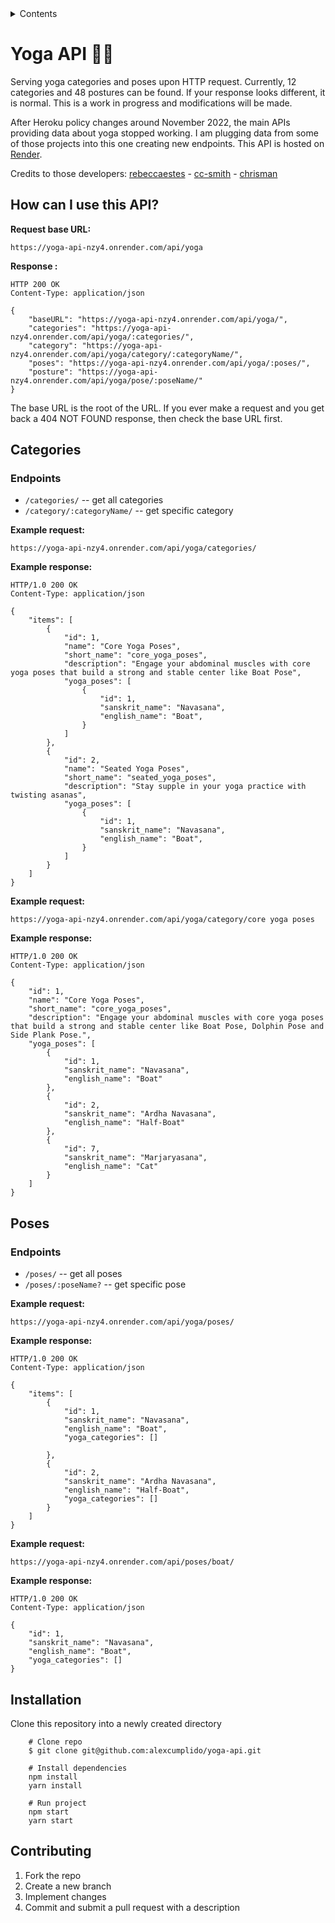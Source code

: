 <details>
  <summary>Contents</summary>
  <ul>
    <li><a href="#yoga-api">Yoga API</a></li>
    <li><a href="#how-can-i-use-this-api">How can I use this API?</a></li>
    <li><a href="#categories">Categories</a></li>
    <li><a href="#poses">Poses</a></li>
    <li><a href="#installation">Installation</a></li>
  </ul>
</details>

# Yoga API 🧘‍♀️

Serving yoga categories and poses upon HTTP request. Currently, 12 categories and 48 postures can be found. If your response looks different, it is normal. This is a work in progress and modifications will be made.

After Heroku policy changes around November 2022, the main APIs providing data about yoga stopped working. I am plugging data from some of those projects into this one creating new endpoints. This API is hosted on [Render](https://render.com/).

Credits to those developers: [rebeccaestes](https://github.com/rebeccaestes/yoga_api) - [cc-smith](https://github.com/cc-smith/yoga-poses) - [chrisman](https://github.com/Stuwert/yoga-builder)

## How can I use this API?

**Request base URL:**

```
https://yoga-api-nzy4.onrender.com/api/yoga
```

**Response :**

```
HTTP 200 OK
Content-Type: application/json

{
    "baseURL": "https://yoga-api-nzy4.onrender.com/api/yoga/",
    "categories": "https://yoga-api-nzy4.onrender.com/api/yoga/:categories/",
    "category": "https://yoga-api-nzy4.onrender.com/api/yoga/category/:categoryName/",
    "poses": "https://yoga-api-nzy4.onrender.com/api/yoga/:poses/",
    "posture": "https://yoga-api-nzy4.onrender.com/api/yoga/pose/:poseName/"
}

```

The base URL is the root of the URL. If you ever make a request and you get back a 404 NOT FOUND response, then check the base URL first.

## Categories

### **Endpoints**

- `/categories/` -- get all categories
- `/category/:categoryName/` -- get specific category

**Example request:**

```
https://yoga-api-nzy4.onrender.com/api/yoga/categories/
```

**Example response:**

```
HTTP/1.0 200 OK
Content-Type: application/json

{
    "items": [
        {
            "id": 1,
            "name": "Core Yoga Poses",
            "short_name": "core_yoga_poses",
            "description": "Engage your abdominal muscles with core yoga poses that build a strong and stable center like Boat Pose",
            "yoga_poses": [
                {
                    "id": 1,
                    "sanskrit_name": "Navasana",
                    "english_name": "Boat",
                }
            ]
        },
        {
            "id": 2,
            "name": "Seated Yoga Poses",
            "short_name": "seated_yoga_poses",
            "description": "Stay supple in your yoga practice with twisting asanas",
            "yoga_poses": [
                {
                    "id": 1,
                    "sanskrit_name": "Navasana",
                    "english_name": "Boat",
                }
            ]
        }
    ]
}

```

**Example request:**

```
https://yoga-api-nzy4.onrender.com/api/yoga/category/core yoga poses
```

**Example response:**

```
HTTP/1.0 200 OK
Content-Type: application/json

{
    "id": 1,
    "name": "Core Yoga Poses",
    "short_name": "core_yoga_poses",
    "description": "Engage your abdominal muscles with core yoga poses that build a strong and stable center like Boat Pose, Dolphin Pose and Side Plank Pose.",
    "yoga_poses": [
        {
            "id": 1,
            "sanskrit_name": "Navasana",
            "english_name": "Boat"
        },
        {
            "id": 2,
            "sanskrit_name": "Ardha Navasana",
            "english_name": "Half-Boat"
        },
        {
            "id": 7,
            "sanskrit_name": "Marjaryasana",
            "english_name": "Cat"
        }
    ]
}
```

## Poses

### **Endpoints**

- `/poses/` -- get all poses
- `/poses/:poseName?` -- get specific pose

**Example request:**

```
https://yoga-api-nzy4.onrender.com/api/yoga/poses/
```

**Example response:**

```
HTTP/1.0 200 OK
Content-Type: application/json

{
    "items": [
        {
            "id": 1,
            "sanskrit_name": "Navasana",
            "english_name": "Boat",
            "yoga_categories": []

        },
        {
            "id": 2,
            "sanskrit_name": "Ardha Navasana",
            "english_name": "Half-Boat",
            "yoga_categories": []
        }
    ]
}
```

**Example request:**

```
https://yoga-api-nzy4.onrender.com/api/poses/boat/
```

**Example response:**

```
HTTP/1.0 200 OK
Content-Type: application/json

{
    "id": 1,
    "sanskrit_name": "Navasana",
    "english_name": "Boat",
    "yoga_categories": []
}
```

## Installation

Clone this repository into a newly created directory

```shell
    # Clone repo
    $ git clone git@github.com:alexcumplido/yoga-api.git
```

```shell
    # Install dependencies
    npm install
    yarn install
```

```shell
    # Run project
    npm start
    yarn start
```

## Contributing

1. Fork the repo
2. Create a new branch
3. Implement changes
4. Commit and submit a pull request with a description
